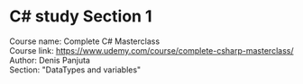 # C# study Section 1
Course name: Complete C# Masterclass  
Course link: https://www.udemy.com/course/complete-csharp-masterclass/  
Author: Denis Panjuta  
Section: "DataTypes and variables"  
